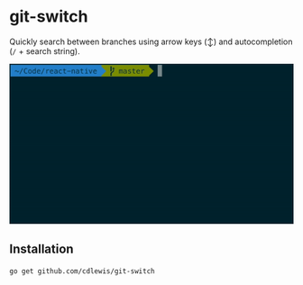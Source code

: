 # git-switch

Quickly search between branches using arrow keys (↕️) and autocompletion (`/` + search string).

![git-switch demo](./demo.gif)

## Installation

```bash
go get github.com/cdlewis/git-switch
```
